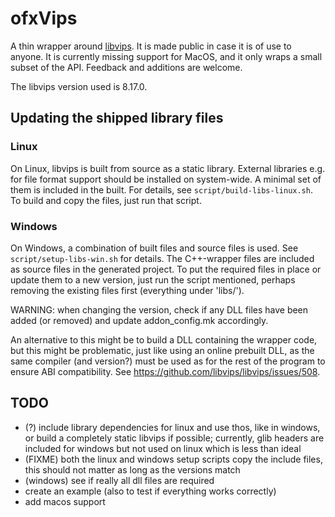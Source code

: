 # ofxVips

A thin wrapper around [libvips](https://github.com/libvips/libvips). It is made
public in case it is of use to anyone. It is currently missing support for
MacOS, and it only wraps a small subset of the API.
Feedback and additions are welcome.

The libvips version used is 8.17.0.


## Updating the shipped library files

### Linux

On Linux, libvips is built from source as a static library. External libraries
e.g. for file format support should be installed on system-wide. A minimal set
of them is included in the built. For details, see `script/build-libs-linux.sh`.
To build and copy the files, just run that script.

### Windows

On Windows, a combination of built files and source files is used. See
`script/setup-libs-win.sh` for details. The C++-wrapper files are included as
source files in the generated project. To put the required files in place or
update them to a new version, just run the script mentioned, perhaps removing
the existing files first (everything under 'libs/').

WARNING: when changing the version, check if any DLL files have been added (or
removed) and update addon_config.mk accordingly.

An alternative to this might be to build a DLL containing the wrapper code, but
this might be problematic, just like using an online prebuilt DLL, as the same
compiler (and version?) must be used as for the rest of the program to ensure
ABI compatibility. See https://github.com/libvips/libvips/issues/508.


## TODO

- (?) include library dependencies for linux and use thos, like in windows, or
  build a completely static libvips if possible; currently, glib headers are
  included for windows but not used on linux which is less than ideal
- (FIXME) both the linux and windows setup scripts copy the include files, this
  should not matter as long as the versions match
- (windows) see if really all dll files are required
- create an example (also to test if everything works correctly)
- add macos support
